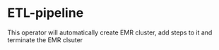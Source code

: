 # ETL-pipeline
This operator will automatically create EMR cluster, add steps to it and terminate the EMR clsuter
